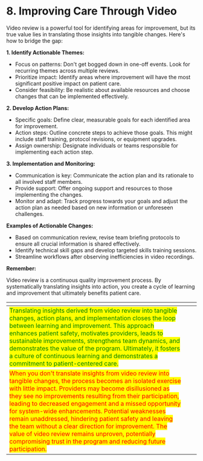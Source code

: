 # 8. Improving Care Through Video

Video review is a powerful tool for identifying areas for improvement, but its true value lies in translating those insights into tangible changes. Here's how to bridge the gap:

**1. Identify Actionable Themes:**

* Focus on patterns: Don't get bogged down in one-off events. Look for recurring themes across multiple reviews.
* Prioritize impact: Identify areas where improvement will have the most significant positive impact on patient care.
* Consider feasibility: Be realistic about available resources and choose changes that can be implemented effectively.

**2. Develop Action Plans:**

* Specific goals: Define clear, measurable goals for each identified area for improvement.
* Action steps: Outline concrete steps to achieve those goals. This might include staff training, protocol revisions, or equipment upgrades.
* Assign ownership: Designate individuals or teams responsible for implementing each action step.

**3. Implementation and Monitoring:**

* Communication is key: Communicate the action plan and its rationale to all involved staff members.
* Provide support: Offer ongoing support and resources to those implementing the changes.
* Monitor and adapt: Track progress towards your goals and adjust the action plan as needed based on new information or unforeseen challenges.

**Examples of Actionable Changes:**

* Based on communication review, revise team briefing protocols to ensure all crucial information is shared effectively.
* Identify technical skill gaps and develop targeted skills training sessions.
* Streamline workflows after observing inefficiencies in video recordings.

**Remember:**

Video review is a continuous quality improvement process. By systematically translating insights into action, you create a cycle of learning and improvement that ultimately benefits patient care.



<table data-card-size="large" data-view="cards"><thead><tr><th></th><th></th><th></th></tr></thead><tbody><tr><td><mark style="color:green;">Translating insights derived from video review into tangible changes, action plans, and implementation closes the loop between learning and improvement. This approach enhances patient safety, motivates providers, leads to sustainable improvements, strengthens team dynamics, and demonstrates the value of the program. Ultimately, it fosters a culture of continuous learning and demonstrates a commitment to patient-centered care.</mark></td><td></td><td></td></tr><tr><td><mark style="color:red;">When you don't translate insights from video review into tangible changes, the process becomes an isolated exercise with little impact. Providers may become disillusioned as they see no improvements resulting from their participation, leading to decreased engagement and a missed opportunity for system-wide enhancements. Potential weaknesses remain unaddressed, hindering patient safety and leaving the team without a clear direction for improvement. The value of video review remains unproven, potentially compromising trust in the program and reducing future participation.</mark></td><td></td><td></td></tr></tbody></table>
